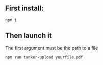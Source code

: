 ## First install:

```shell
npm i
```

## Then launch it

The first argument must be the path to a file

```shell
npm run tanker-upload yourfile.pdf
```
